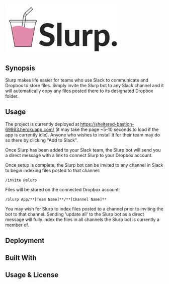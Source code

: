 # ![slurp_app](public/img/LogoBig.png)

## Synopsis
Slurp makes life easier for teams who use Slack to communicate and Dropbox to store files. Simply invite the Slurp bot to any Slack channel and it will automatically copy any files posted there to its designated Dropbox folder.

## Usage
The project is currently deployed at https://sheltered-bastion-69963.herokuapp.com/ (it may take the page ~5-10 seconds to load if the app is currently idle). Anyone who wishes to install it for their team may do so there by clicking "Add to Slack".

Once Slurp has been added to your Slack team, the Slurp bot will send you a direct message with a link to connect Slurp to your Dropbox account.

Once setup is complete, the Slurp bot can be invited to any channel in Slack to begin indexing files posted to that channel:
```
/invite @slurp
```
Files will be stored on the connected Dropbox account:
```
/Slurp App/**[Team Name]**/**[Channel Name]**
```
You may wish for Slurp to index files posted to a channel prior to inviting the bot to that channel. Sending 'update all' to the Slurp bot as a direct message will fully index the files in all channels the Slurp bot is currently a member of.



## Deployment

## Built With

## Usage & License
